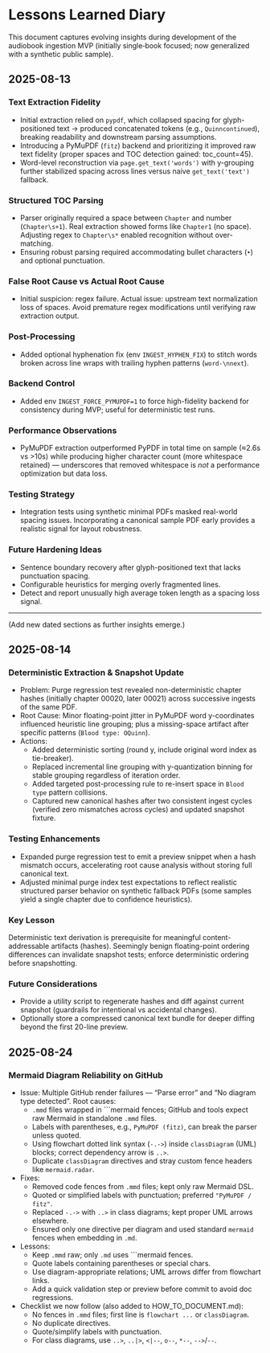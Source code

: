 # Lessons Learned Diary

This document captures evolving insights during development of the audiobook ingestion MVP (initially single‑book focused; now generalized with a synthetic public sample).

## 2025-08-13

### Text Extraction Fidelity

- Initial extraction relied on `pypdf`, which collapsed spacing for glyph-positioned text -> produced concatenated tokens (e.g., `Quinncontinued`), breaking readability and downstream parsing assumptions.
- Introducing a PyMuPDF (`fitz`) backend and prioritizing it improved raw text fidelity (proper spaces and TOC detection gained: toc_count=45).
- Word-level reconstruction via `page.get_text('words')` with y-grouping further stabilized spacing across lines versus naive `get_text('text')` fallback.

### Structured TOC Parsing

- Parser originally required a space between `Chapter` and number (`Chapter\s+1`). Real extraction showed forms like `Chapter1` (no space). Adjusting regex to `Chapter\s*` enabled recognition without over-matching.
- Ensuring robust parsing required accommodating bullet characters (`•`) and optional punctuation.

### False Root Cause vs Actual Root Cause

- Initial suspicion: regex failure. Actual issue: upstream text normalization loss of spaces. Avoid premature regex modifications until verifying raw extraction output.

### Post-Processing

- Added optional hyphenation fix (env `INGEST_HYPHEN_FIX`) to stitch words broken across line wraps with trailing hyphen patterns (`word-\nnext`).

### Backend Control

- Added env `INGEST_FORCE_PYMUPDF=1` to force high-fidelity backend for consistency during MVP; useful for deterministic test runs.

### Performance Observations

- PyMuPDF extraction outperformed PyPDF in total time on sample (≈2.6s vs >10s) while producing higher character count (more whitespace retained) — underscores that removed whitespace is *not* a performance optimization but data loss.

### Testing Strategy

- Integration tests using synthetic minimal PDFs masked real-world spacing issues. Incorporating a canonical sample PDF early provides a realistic signal for layout robustness.

### Future Hardening Ideas

- Sentence boundary recovery after glyph-positioned text that lacks punctuation spacing.
- Configurable heuristics for merging overly fragmented lines.
- Detect and report unusually high average token length as a spacing loss signal.

______________________________________________________________________

(Add new dated sections as further insights emerge.)

## 2025-08-14

### Deterministic Extraction & Snapshot Update

- Problem: Purge regression test revealed non-deterministic chapter hashes (initially chapter 00020, later 00021) across successive ingests of the same PDF.
- Root Cause: Minor floating-point jitter in PyMuPDF word y-coordinates influenced heuristic line grouping; plus a missing-space artifact after specific patterns (`Blood type: OQuinn`).
- Actions:
  - Added deterministic sorting (round y, include original word index as tie-breaker).
  - Replaced incremental line grouping with y-quantization binning for stable grouping regardless of iteration order.
  - Added targeted post-processing rule to re-insert space in `Blood type` pattern collisions.
  - Captured new canonical hashes after two consistent ingest cycles (verified zero mismatches across cycles) and updated snapshot fixture.

### Testing Enhancements

- Expanded purge regression test to emit a preview snippet when a hash mismatch occurs, accelerating root cause analysis without storing full canonical text.
- Adjusted minimal purge index test expectations to reflect realistic structured parser behavior on synthetic fallback PDFs (some samples yield a single chapter due to confidence heuristics).

### Key Lesson

Deterministic text derivation is prerequisite for meaningful content-addressable artifacts (hashes). Seemingly benign floating-point ordering differences can invalidate snapshot tests; enforce deterministic ordering before snapshotting.

### Future Considerations

- Provide a utility script to regenerate hashes and diff against current snapshot (guardrails for intentional vs accidental changes).
- Optionally store a compressed canonical text bundle for deeper diffing beyond the first 20-line preview.

## 2025-08-24

### Mermaid Diagram Reliability on GitHub

- Issue: Multiple GitHub render failures — “Parse error” and “No diagram type detected”. Root causes:
  - `.mmd` files wrapped in ```mermaid fences; GitHub and tools expect raw Mermaid in standalone `.mmd` files.
  - Labels with parentheses, e.g., `PyMuPDF (fitz)`, can break the parser unless quoted.
  - Using flowchart dotted link syntax (`-.->`) inside `classDiagram` (UML) blocks; correct dependency arrow is `..>`.
  - Duplicate `classDiagram` directives and stray custom fence headers like `mermaid.radar`.
- Fixes:
  - Removed code fences from `.mmd` files; kept only raw Mermaid DSL.
  - Quoted or simplified labels with punctuation; preferred `"PyMuPDF / fitz"`.
  - Replaced `-.->` with `..>` in class diagrams; kept proper UML arrows elsewhere.
  - Ensured only one directive per diagram and used standard `mermaid` fences when embedding in `.md`.
- Lessons:
  - Keep `.mmd` raw; only `.md` uses ```mermaid fences.
  - Quote labels containing parentheses or special chars.
  - Use diagram-appropriate relations; UML arrows differ from flowchart links.
  - Add a quick validation step or preview before commit to avoid doc regressions.
- Checklist we now follow (also added to HOW_TO_DOCUMENT.md):
  - No fences in `.mmd` files; first line is `flowchart ...` or `classDiagram`.
  - No duplicate directives.
  - Quote/simplify labels with punctuation.
  - For class diagrams, use `..>`, `..|>`, `<|--`, `o--`, `*--`, `-->`/`--`.
